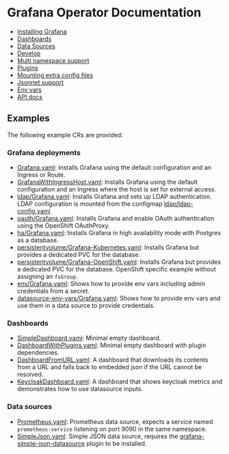 # Grafana Operator Documentation

* [Installing Grafana](./deploy_grafana.md)
* [Dashboards](./dashboards.md)
* [Data Sources](./datasources.md)
* [Develop](./develop.md)
* [Multi namespace support](./multi_namespace_support.md)
* [Plugins](./plugins.md)
* [Mounting extra config files](./extra_files.md)
* [Jsonnet support](./jsonnet.md)
* [Env vars](./env_vars.md)
* [API docs](./api.md)

## Examples

The following example CRs are provided:

### Grafana deployments

* [Grafana.yaml](../deploy/examples/Grafana.yaml): Installs Grafana using the default configuration and an Ingress or Route.
* [GrafanaWithIngressHost.yaml](../deploy/examples/GrafanaWithIngressHost.yaml): Installs Grafana using the default configuration and an Ingress where the host is set for external access.
* [ldap/Grafana.yaml](../deploy/examples/ldap/Grafana.yaml): Installs Grafana and sets up LDAP authentication. LDAP configuration is mounted from the configmap [ldap/ldap-config.yaml](../deploy/examples/ldap/ldap-config.yaml)
* [oauth/Grafana.yaml](../deploy/examples/oauth/Grafana.yaml): Installs Grafana and enable OAuth authentication using the OpenShift OAuthProxy.
* [ha/Grafana.yaml](../deploy/examples/oauth/Grafana.yaml): Installs Grafana in high availability mode with Postgres as a database.
* [persistentvolume/Grafana-Kubernetes.yaml](../deploy/examples/persistentvolume/Grafana-Kubernetes.yaml): Installs Grafana but provides a dedicated PVC for the database.
* [persistentvolume/Grafana-OpenShift.yaml](../deploy/examples/persistentvolume/Grafana-OpenShift.yaml): Installs Grafana but provides a dedicated PVC for the database. OpenShift specific example without assigning an `fsGroup`.
* [env/Grafana.yaml](../deploy/examples/env/Grafana.yaml): Shows how to provide env vars including admin credentials from a secret.
* [datasource-env-vars/Grafana.yaml](../deploy/examples/datasource-env-vars/Grafana.yaml): Shows how to provide env vars and use them in a data source to provide credentials.

### Dashboards

* [SimpleDashboard.yaml](../deploy/examples/dashboards/SimpleDashboard.yaml): Minimal empty dashboard.
* [DashboardWithPlugins.yaml](../deploy/examples/dashboards/DashboardWithPlugins.yaml): Minimal empty dashboard with plugin dependencies.
* [DashboardFromURL.yaml](../deploy/examples/dashboards/DashboardFromURL.yaml): A dashboard that downloads its contents from a URL and falls back to embedded json if the URL cannot be resolved.
* [KeycloakDashboard.yaml](../deploy/examples/dashboards/KeycloakDashboard.yaml): A dashboard that shows keycloak metrics and demonstrates how to use datasource inputs.

### Data sources

* [Prometheus.yaml](../deploy/examples/datasources/Prometheus.yaml): Prometheus data source, expects a service named `prometheus-service` listening on port 9090 in the same namespace.
* [SimpleJson.yaml](../deploy/examples/datasources/SimpleJson.yaml): Simple JSON data source, requires the [grafana-simple-json-datasource](https://grafana.com/grafana/plugins/grafana-simple-json-datasource) plugin to be installed.
